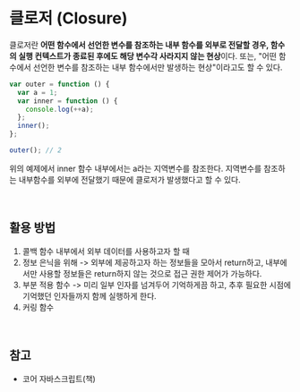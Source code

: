 # 클로저 (Closure)
클로저란 **어떤 함수에서 선언한 변수를 참조하는 내부 함수를 외부로 전달할 경우, 함수의 실행 컨텍스트가 종료된 후에도 해당 변수각 사라지지 않는 현상**이다. 또는, "어떤 함수에서 선언한 변수를 참조하는 내부 함수에서만 발생하는 현상"이라고도 할 수 있다.

```js
var outer = function () {
  var a = 1;
  var inner = function () {
    console.log(++a);
  };
  inner();
};

outer(); // 2
```
위의 예제에서 inner 함수 내부에서는 a라는 지역변수를 참조한다. 지역변수를 참조하는 내부함수를 외부에 전달했기 때문에 클로저가 발생했다고 할 수 있다.

<br>

## 활용 방법
1. 콜백 함수 내부에서 외부 데이터를 사용하고자 할 때
2. 정보 은닉을 위해 -> 외부에 제공하고자 하는 정보들을 모아서 return하고, 내부에서만 사용할 정보들은 return하지 않는 것으로 접근 권한 제어가 가능하다.
3. 부분 적용 함수 -> 미리 일부 인자를 넘겨두어 기억하게끔 하고, 추후 필요한 시점에 기억했던 인자들까지 함께 실행하게 한다.
4. 커링 함수

<br>

## 참고
- 코어 자바스크립트(책)